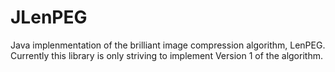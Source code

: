 # JLenPEG

Java implenmentation of the brilliant image compression algorithm, LenPEG.
Currently this library is only striving to implement Version 1 of the algorithm.
